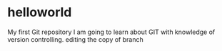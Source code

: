 # helloworld
My first Git repository
I am going to learn about GIT with knowledge of version controlling.
editing the copy of branch
